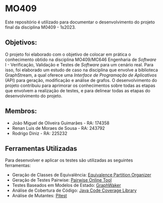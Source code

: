 # MO409

Este repositório é utilizado para documentar o desenvolvimento do projeto final da disciplina M0409 - 1s2023.

## Objetivos:

O projeto foi elaborado com o objetivo de colocar em prática o conhecimento obtido na disciplina MO409/MC646 Engenharia de  *Software* I - Verificação, Validação e Testes de  *Software* para um cenário real. Para isso, foi elaborado um estudo de caso na disciplina que envolve a biblioteca GraphStream, a qual oferece uma *Interface de Programação de Aplicativos* (API) para geração, modificação e análise de grafos. O desenvolvimento do projeto contribuiu para aprimorar os conhecimentos sobre todas as etapas que envolvem a realização de testes, e para delinear todas as etapas do desenvolvimento do projeto.

## Membros:

* João Miguel de Oliveira Guimarães - RA: 174358
* Renan Luis de Moraes de Sousa - RA: 243792
* Rodrigo Diniz - RA: 225232

## Ferramentas Utilizadas

Para desenvolver e aplicar os testes são utilizadas as seguintes ferramentas:

* Geração de Classes de Equivalência: [Equivalence Partition Organizer](https://sourceforge.net/projects/equivalencepart/)
* Geração de Testes Pairwise: [Pairwise Online Tool](https://pairwise.teremokgames.com/)
* Testes Baseados em Modelos de Estado: [GraphWaker](https://graphwalker.github.io/)
* Análise de Cobertura de Código: [Java Code Coverage Library](https://github.com/jacoco/jacoco)
* Análise de Mutantes: [Pitest](https://pitest.org/)
